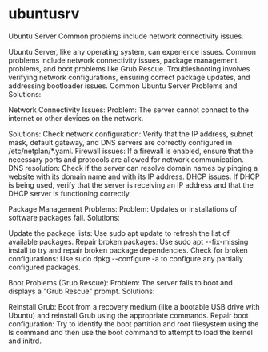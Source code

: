 # ubuntusrv
Ubuntu Server Common problems include network connectivity issues.

Ubuntu Server, like any operating system, can experience issues. Common problems include network connectivity issues, package management problems, and boot problems like Grub Rescue. Troubleshooting involves verifying network configurations, ensuring correct package updates, and addressing bootloader issues. 
Common Ubuntu Server Problems and Solutions:


 Network Connectivity Issues:
Problem: The server cannot connect to the internet or other devices on the network.


Solutions:
Check network configuration: Verify that the IP address, subnet mask, default gateway, and DNS servers are correctly configured in /etc/netplan/*.yaml.
Firewall issues: If a firewall is enabled, ensure that the necessary ports and protocols are allowed for network communication.
DNS resolution: Check if the server can resolve domain names by pinging a website with its domain name and with its IP address.
DHCP issues: If DHCP is being used, verify that the server is receiving an IP address and that the DHCP server is functioning correctly. 


 Package Management Problems:
Problem: Updates or installations of software packages fail.
Solutions:

Update the package lists: Use sudo apt update to refresh the list of available packages.
Repair broken packages: Use sudo apt   --fix-missing install    to try and repair broken package dependencies.
Check for broken configurations: Use   sudo dpkg --configure -a    to configure any partially configured packages. 


 Boot Problems (Grub Rescue):
Problem: The server fails to boot and displays a "Grub Rescue" prompt.
Solutions:

Reinstall Grub: Boot from a recovery medium (like a bootable USB drive with Ubuntu) and reinstall Grub using the appropriate commands.
Repair boot configuration: Try to identify the boot partition and root filesystem using the ls command and then use the boot command to attempt to load the kernel and initrd. 





